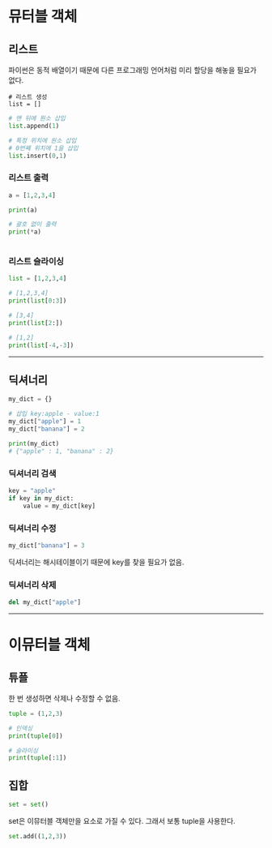 # 뮤터블 객체

## 리스트

파이썬은 동적 배열이기 때문에 다른 프로그래밍 언어처럼 미리 할당을 해놓을 필요가 없다.

```commandline
# 리스트 생성
list = []
```

```python
# 맨 뒤에 원소 삽입
list.append(1)

# 특정 위치에 원소 삽입 
# 0번째 위치에 1을 삽입
list.insert(0,1)
```

### 리스트 출력

```python
a = [1,2,3,4]

print(a)

# 괄호 없이 출력
print(*a)
```

```

```

### 리스트 슬라이싱

```python
list = [1,2,3,4]

# [1,2,3,4]
print(list[0:3])

# [3,4]
print(list[2:])

# [1,2]
print(list[-4,-3])
```

---

## 딕셔너리

```python
my_dict = {}

# 삽입 key:apple - value:1
my_dict["apple"] = 1
my_dict["banana"] = 2

print(my_dict)
# {"apple" : 1, "banana" : 2}
```

### 딕셔너리 검색

```python
key = "apple"
if key in my_dict:
    value = my_dict[key]

```

### 딕셔너리 수정

```python
my_dict["banana"] = 3
```
딕셔너리는 해시테이블이기 때문에 key를 찾을 필요가 없음.

### 딕셔너리 삭제

```python
del my_dict["apple"]

```

---

# 이뮤터블 객체

## 튜플
한 번 생성하면 삭제나 수정할 수 없음.

``` python
tuple = (1,2,3)

# 인덱싱
print(tuple[0])

# 슬라이싱
print(tuple[:1])
```

## 집합


```python
set = set()
```

set은 이뮤터블 객체만을 요소로 가질 수 있다.
그래서 보통 tuple을 사용한다.

```python
set.add((1,2,3))
```